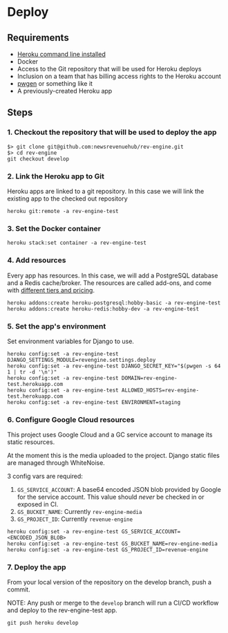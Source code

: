 # Deploy

## Requirements

- [Heroku command line installed](https://devcenter.heroku.com/categories/command-line)
- Docker
- Access to the Git repository that will be used for Heroku deploys
- Inclusion on a team that has billing access rights to the Heroku account
- [pwgen](https://github.com/jbernard/pwgen) or something like it
- A previously-created Heroku app

## Steps

### 1. Checkout the repository that will be used to deploy the app

```shell
$> git clone git@github.com:newsrevenuehub/rev-engine.git
$> cd rev-engine
git checkout develop
```

### 2. Link the Heroku app to Git

Heroku apps are linked to a git repository. In this case we will link the existing app to the checked out repository

```shell
heroku git:remote -a rev-engine-test
```

### 3. Set the Docker container

```shell
heroku stack:set container -a rev-engine-test
```

### 4. Add resources

Every app has resources. In this case, we will add a PostgreSQL database and a Redis cache/broker. The resources are called add-ons, and come with [different tiers and pricing](https://elements.heroku.com/addons).

```shell
heroku addons:create heroku-postgresql:hobby-basic -a rev-engine-test
heroku addons:create heroku-redis:hobby-dev -a rev-engine-test
```

### 5. Set the app's environment

Set environment variables for Django to use.

```shell
heroku config:set -a rev-engine-test DJANGO_SETTINGS_MODULE=revengine.settings.deploy
heroku config:set -a rev-engine-test DJANGO_SECRET_KEY="$(pwgen -s 64 1 | tr -d '\n')"
heroku config:set -a rev-engine-test DOMAIN=rev-engine-test.herokuapp.com
heroku config:set -a rev-engine-test ALLOWED_HOSTS=rev-engine-test.herokuapp.com
heroku config:set -a rev-engine-test ENVIRONMENT=staging
```

### 6. Configure Google Cloud resources

This project uses Google Cloud and a GC service account to manage its static resources.

At the moment this is the media uploaded to the project. Django static files are managed through WhiteNoise.

3 config vars are required:

1. `GS_SERVICE_ACCOUNT`: A base64 encoded JSON blob provided by Google for the service account. This value should _never_ be checked in or exposed in CI.
2. `GS_BUCKET_NAME`: Currently `rev-engine-media`
3. `GS_PROJECT_ID`: Currently `revenue-engine`

```shell
heroku config:set -a rev-engine-test GS_SERVICE_ACCOUNT=<ENCODED_JSON_BLOB>
heroku config:set -a rev-engine-test GS_BUCKET_NAME=rev-engine-media
heroku config:set -a rev-engine-test GS_PROJECT_ID=revenue-engine
```

### 7. Deploy the app

From your local version of the repository on the develop branch, push a commit.

NOTE: Any push or merge to the `develop` branch will run a CI/CD workflow and deploy to the rev-engine-test app.

```shell
git push heroku develop
```
